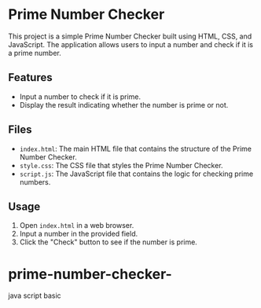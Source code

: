 # Prime Number Checker

This project is a simple Prime Number Checker built using HTML, CSS, and JavaScript. The application allows users to input a number and check if it is a prime number.

## Features

- Input a number to check if it is prime.
- Display the result indicating whether the number is prime or not.

## Files

- `index.html`: The main HTML file that contains the structure of the Prime Number Checker.
- `style.css`: The CSS file that styles the Prime Number Checker.
- `script.js`: The JavaScript file that contains the logic for checking prime numbers.

## Usage

1. Open `index.html` in a web browser.
2. Input a number in the provided field.
3. Click the "Check" button to see if the number is prime.

# prime-number-checker-
java script basic 
